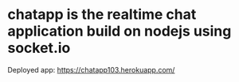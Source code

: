 # chatapp is the realtime chat application build on nodejs using socket.io


Deployed app: https://chatapp103.herokuapp.com/
